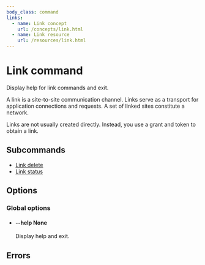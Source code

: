 ```yaml
---
body_class: command
links:
  - name: Link concept
    url: /concepts/link.html
  - name: Link resource
    url: /resources/link.html
---
```


# Link command

<section>

Display help for link commands and exit.

A link is a site-to-site communication channel. Links serve
as a transport for application connections and requests.  A
set of linked sites constitute a network.

Links are not usually created directly.  Instead, you use a
grant and token to obtain a link.

</section>

<section>

## Subcommands

- [Link delete](/commands/link-delete.html)
- [Link status](/commands/link-status.html)
</section>

<section>

## Options

### Global options

- <h4 id="help">--help <span class="option-info">None</span></h4>

  Display help and exit.

</section>

<section>

## Errors

</section>
